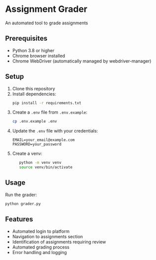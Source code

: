 # Assignment Grader

An automated tool to grade assignments

## Prerequisites

- Python 3.8 or higher
- Chrome browser installed
- Chrome WebDriver (automatically managed by webdriver-manager)

## Setup

1. Clone this repository
2. Install dependencies:
   ```bash
   pip install -r requirements.txt
   ```
3. Create a `.env` file from `.env.example`:
   ```bash
   cp .env.example .env
   ```
4. Update the `.env` file with your credentials:
   ```
   EMAIL=your_email@example.com
   PASSWORD=your_password
   ```
5. Create a venv:
   ```bash
      python -m venv venv
      source venv/bin/activate
   ```
## Usage

Run the grader:
```bash
python grader.py
```

## Features

- Automated login to platform
- Navigation to assignments section
- Identification of assignments requiring review
- Automated grading process
- Error handling and logging 
